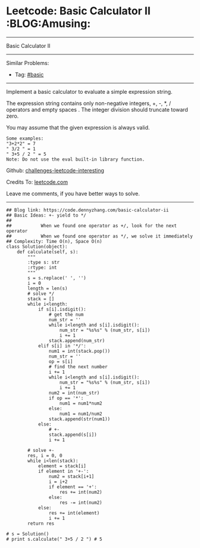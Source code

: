 # Leetcode: Basic Calculator II     :BLOG:Amusing:


---

Basic Calculator II  

---

Similar Problems:  
-   Tag: [#basic](https://code.dennyzhang.com/category/basic)

---

Implement a basic calculator to evaluate a simple expression string.  

The expression string contains only non-negative integers, +, -, \*, / operators and empty spaces . The integer division should truncate toward zero.  

You may assume that the given expression is always valid.  

    Some examples:
    "3+2*2" = 7
    " 3/2 " = 1
    " 3+5 / 2 " = 5
    Note: Do not use the eval built-in library function.

Github: [challenges-leetcode-interesting](https://github.com/DennyZhang/challenges-leetcode-interesting/tree/master/basic-calculator-ii)  

Credits To: [leetcode.com](https://leetcode.com/problems/basic-calculator-ii/description/)  

Leave me comments, if you have better ways to solve.  

---

    ## Blog link: https://code.dennyzhang.com/basic-calculator-ii
    ## Basic Ideas: +- yield to */
    ##
    ##           When we found one operator as +/, look for the next operator
    ##           When we found one operator as */, we solve it immediately
    ## Complexity: Time O(n), Space O(n)
    class Solution(object):
        def calculate(self, s):
            """
            :type s: str
            :rtype: int
            """
            s = s.replace(' ', '')
            i = 0
            length = len(s)
            # solve */
            stack = []
            while i<length:
                if s[i].isdigit():
                    # get the num
                    num_str = ''
                    while i<length and s[i].isdigit():
                        num_str = "%s%s" % (num_str, s[i])
                        i += 1
                    stack.append(num_str)
                elif s[i] in '*/':
                    num1 = int(stack.pop())
                    num_str = ''
                    op = s[i]
                    # find the next number
                    i += 1
                    while i<length and s[i].isdigit():
                        num_str = "%s%s" % (num_str, s[i])
                        i += 1
                    num2 = int(num_str)
                    if op == '*':
                        num1 = num1*num2
                    else:
                        num1 = num1/num2
                    stack.append(str(num1))
                else:
                    # +-
                    stack.append(s[i])
                    i += 1
    
            # solve +-
            res, i = 0, 0
            while i<len(stack):
                element = stack[i]
                if element in '+-':
                    num2 = stack[i+1]
                    i = i+2
                    if element == '+':
                        res += int(num2)
                    else:
                        res -= int(num2)
                else:
                    res += int(element)
                    i += 1
            return res
    
    # s = Solution()
    # print s.calculate(" 3+5 / 2 ") # 5